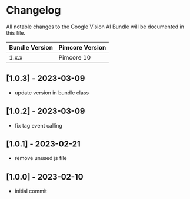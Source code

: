 # Changelog

All notable changes to the Google Vision AI Bundle will be documented in this file.

| **Bundle Version**  | **Pimcore Version** |
|---------------------|---------------------|
| 1.x.x               | Pimcore 10          |

## [1.0.3] - 2023-03-09
- update version in bundle class
## [1.0.2] - 2023-03-09
- fix tag event calling
## [1.0.1] - 2023-02-21
- remove unused js file
## [1.0.0] - 2023-02-10
- initial commit
